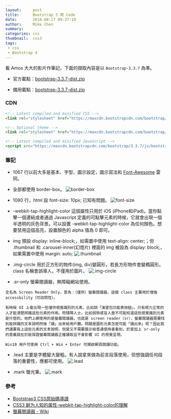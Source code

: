 ```yaml
---
layout:     post
title:      Bootstrap 3 爬 Code
date:       2018-08-17 09:37:19
author:     Mike Chen
summary:    
categories: css
thumbnail:  css3
tags:
 - css
 - Bootstrap 4
---
```


看 Amos 大大的影片作筆記，下面的擷取內容是以 `Bootstrap-3.3.7` 為準。

* 官方載點：[bootstrap-3.3.7-dist.zip](https://github.com/twbs/bootstrap/releases/download/v3.3.7/bootstrap-3.3.7-dist.zip)

* 備用載點：[bootstrap-3.3.7-dist.zip](https://mike2014mike.github.io/sample/2018-08-17/bootstrap-3.3.7-dist.zip)

### CDN

```html
<!-- Latest compiled and minified CSS -->
<link rel="stylesheet" href="https://maxcdn.bootstrapcdn.com/bootstrap/3.3.7/css/bootstrap.min.css" integrity="sha384-BVYiiSIFeK1dGmJRAkycuHAHRg32OmUcww7on3RYdg4Va+PmSTsz/K68vbdEjh4u" crossorigin="anonymous">

<!-- Optional theme -->
<link rel="stylesheet" href="https://maxcdn.bootstrapcdn.com/bootstrap/3.3.7/css/bootstrap-theme.min.css" integrity="sha384-rHyoN1iRsVXV4nD0JutlnGaslCJuC7uwjduW9SVrLvRYooPp2bWYgmgJQIXwl/Sp" crossorigin="anonymous">

<!-- Latest compiled and minified JavaScript -->
<script src="https://maxcdn.bootstrapcdn.com/bootstrap/3.3.7/js/bootstrap.min.js" integrity="sha384-Tc5IQib027qvyjSMfHjOMaLkfuWVxZxUPnCJA7l2mCWNIpG9mGCD8wGNIcPD7Txa" crossorigin="anonymous"></script>
```

### 筆記

* 1067 行以前大多是基本、字型、圖示設定，圖示寫法和 [Font-Awesome](https://fontawesome.com) 雷同。

* 全部都使用 border-box。
![border-box](https://i.imgur.com/8aVhlZk.png)

* 1080 行，html 設 font-size: 10px; 已知有問題。
![font-size](https://i.imgur.com/Vi6UNZv.png)

* -webkit-tap-highlight-color 這個屬性只用於 iOS (iPhone和iPad)。當你點擊一個連結或者通過 Javascript 定義的可點擊元素的時候，它就會出現一個半透明的灰色背景。可以設置 -webkit-tap-highlight-color 為任何顏色。想要禁用這個高亮，設置顏色的 alpha 值為 0 即可。

* img 預設 display: inline-block;，如需置中使用 text-align: center;；但 .thumbnail 和 .carousel-inner(幻燈片) 裡面的 img 被設為 display: block;，如果需置中使用 margin: auto;
![.thumbnail](https://i.imgur.com/XRITUcK.png)

* .img-circle 用於正方形的物件(img, div)變圓形，若長方形物件會變橢圓形。class 名稱會誤導人，不僅用於圖片。
![.img-circle](https://i.imgur.com/WxnSrzx.png)

* .sr-only 螢幕閱讀器，無障礙網站使用。

```
全名為 Screen Reader Only，意為：（僅供）螢幕閱讀器，這個 class 主要用於增強 accessbility（可訪問性）。

有時候 UI 上會出現一些僅供視覺識別的元素，比如說「漢堡包功能表按鈕」，只有視力正常的人才能清楚辨識這些元素的作用。而殘障人士，比如弱勢或盲人是不可能知道這些視覺識別元素是什麼的。他們上網使用的是螢幕閱讀器，也就是 screen reader（sr），螢幕閱讀器需要找到能辨識的文本說明然後「讀」出來給用戶聽。問題是圖形元素怎麼可能「讀出來」呢？因此我們還要寫上這些元素的文本說明，但是又不需要展示給普通使用者看到，於是加上 sr-only 的意義就在於能保證螢幕閱讀器正確讀取且不會影響 UI 的視覺呈現。

Win10 用戶可使用 Ctrl + Win + Enter 可開啟網頁朗讀功能。
```

* .lead 主要是字體變大變粗。有人說拿來做為前言段落使用，但想強調任何段落的重要性，應都可使用。
![.lead](https://i.imgur.com/zuTZGzB.png)

* .mark 螢光筆。
![.mark](https://i.imgur.com/kiwl9Ym.png)





### 參考
* [Bootstrap3 CSS原始碼導讀](https://www.youtube.com/watch?v=kxnGnewfpHA)
* [CSS3 鲜为人知的属性-webkit-tap-highlight-color的理解](https://www.cnblogs.com/libin-1/p/5903350.html)
* [螢幕閱讀器 - Wiki](https://zh.wikipedia.org/wiki/%E8%9E%A2%E5%B9%95%E9%96%B1%E8%AE%80%E5%99%A8)
